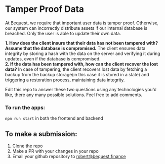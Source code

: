 # Tamper Proof Data

At Bequest, we require that important user data is tamper proof. Otherwise, our system can incorrectly distribute assets if our internal database is breached.
Only the user is able to update their own data.

**1. How does the client insure that their data has not been tampered with? Assume that the database is compromised.**
The client ensures data integrity by storing a hash with the data on the server and verifying it during updates, even if the database is compromised.
<br />
**2. If the data has been tampered with, how can the client recover the lost data?**
In case of tampering, the client recovers lost data by fetching a backup from the backup storage(in this case it is stored in a state) and triggering a restoration process, maintaining data integrity.

Edit this repo to answer these two questions using any technologies you'd like, there any many possible solutions. Feel free to add comments.

### To run the apps:

`npm run start` in both the frontend and backend

## To make a submission:

1. Clone the repo
2. Make a PR with your changes in your repo
3. Email your github repository to robert@bequest.finance
